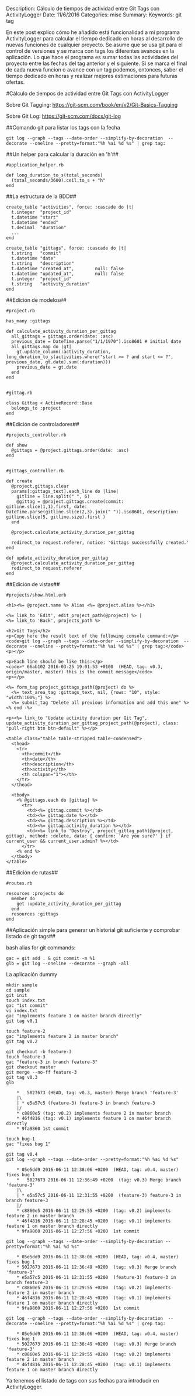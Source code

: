 Description: Cálculo de tiempos de actividad entre Git Tags con ActivityLogger
Date: 11/6/2016
Categories: misc
Summary:
Keywords: git tag

En este post explico cómo he añadido está funcionalidad a mi programa ActivityLogger para calcular el tiempo dedicado en horas al desarrollo de nuevas funciones de cualquier proyecto.
Se asume que se usa git para el control de versiones y se marca con tags los diferentes avances en la aplicación.
Lo que hace el programa es sumar todas las actividades del proyecto entre las fechas del tag anterior y el siguiente. Si se marca el final de cada nueva funcion o avance con un tag podemos, entonces, saber el tiempo dedicado en horas y realizar mejores estimaciones para futuras ofertas.

#Cálculo de tiempos de actividad entre Git Tags con ActivityLogger

Sobre Git Tagging: <https://git-scm.com/book/en/v2/Git-Basics-Tagging>

Sobre Git Log: <https://git-scm.com/docs/git-log>

##Comando git para listar los tags con la fecha

    git log --graph --tags --date-order --simplify-by-decoration  --decorate --oneline --pretty=format:"%h %ai %d %s" | grep tag:


##Un helper para calcular la duración en 'h'##

    #application_helper.rb

    def long_duration_to_s(total_seconds)
      (total_seconds/3600).ceil.to_s + "h"
    end


##La estructura de la BDD##
    
    create_table "activities", force: :cascade do |t|
      t.integer  "project_id"
      t.datetime "start"
      t.datetime "ended"
      t.decimal  "duration"
      ...
    end

    create_table "gittags", force: :cascade do |t|
      t.string   "commit"
      t.datetime "date"
      t.string   "description"
      t.datetime "created_at",        null: false
      t.datetime "updated_at",        null: false
      t.integer  "project_id"
      t.string   "activity_duration"
    end

##Edición de modelos##

    #project.rb

    has_many :gittags

    def calculate_activity_duration_per_gittag
      all_gittags = gittags.order(date: :asc)
      previous_date = DateTime.parse("1/1/1970").iso8601 # initial date
      all_gittags.map do |gt|
        gt.update_column(:activity_duration, long_duration_to_s(activities.where("start >= ? and start <= ?", previous_date, gt.date).sum(:duration)))
        previous_date = gt.date
      end
    end


    #gittag.rb

    class Gittag < ActiveRecord::Base
      belongs_to :project
    end

##Edición de controladores##

    #projects_controller.rb

    def show
      @gittags = @project.gittags.order(date: :asc)
    end


    #gittags_controller.rb

    def create
      @project.gittags.clear
      params[:gittags_text].each_line do |line| 
        gitline = line.split(" ", 6)
        @gittag = @project.gittags.create(commit: gitline.slice(1,1).first, date: DateTime.parse(gitline.slice(2,3).join(" ")).iso8601, description: gitline.slice(5, gitline.size).first )
      end

      @project.calculate_activity_duration_per_gittag

      redirect_to request.referer, notice: 'Gittags successfully created.'
    end

    def update_activity_duration_per_gittag
      @project.calculate_activity_duration_per_gittag
      redirect_to request.referer
    end



##Edición de vistas##

    #projects/show.html.erb

    <h1><%= @project.name %> Alias <%= @project.alias %></h1>

    <%= link_to 'Edit', edit_project_path(@project) %> |
    <%= link_to 'Back', projects_path %>

    <h2>Git Tags</h2>
    <p>Copy here the result text of the following console command:</p>
    <code>git log --graph --tags --date-order --simplify-by-decoration  --decorate --oneline --pretty=format:"%h %ai %d %s" | grep tag:</code>
    <p></p>

    <p>Each line should be like this:</p>
    <code>* 66ab102 2016-03-25 19:01:53 +0100  (HEAD, tag: v0.3, origin/master, master) this is the commit message</code>
    <p></p>

    <%= form_tag project_gittags_path(@project) do %>
      <%= text_area_tag :gittags_text, nil, {rows: "10", style: "width:100%;"} %>
      <%= submit_tag "Delete all previous information and add this one" %>
    <% end -%>

    <p><%= link_to "Update activity duration per Git Tag", update_activity_duration_per_gittag_project_path(@project), class: "pull-right btn btn-default" %></p>

    <table class="table table-stripped table-condensed">
      <thead>
        <tr>
          <th>commit</th>
          <th>date</th>
          <th>description</th>
          <th>activity</th>
          <th colspan="1"></th>
        </tr>
      </thead>

      <tbody>
        <% @gittags.each do |gittag| %>
          <tr>
            <td><%= gittag.commit %></td>
            <td><%= gittag.date %></td>
            <td><%= gittag.description %></td>
            <td><%= gittag.activity_duration %></td>
            <td><%= link_to 'Destroy', project_gittag_path(@project, gittag), method: :delete, data: { confirm: 'Are you sure?' } if current_user && current_user.admin? %></td>
          </tr>
        <% end %>
      </tbody>
    </table>


##Edición de rutas##

    #routes.rb

    resources :projects do
      member do
        get :update_activity_duration_per_gittag
      end
      resources :gittags
    end



##Aplicación simple para generar un historial git suficiente y comprobar listado de git tags##

bash alias for git commands:

    gac = git add . & git commit -m %1
    glb = git log --oneline --decorate --graph -all

La aplicación dummy

    mkdir sample
    cd sample
    git init
    touch index.txt
    gac "1st commit"
    vi index.txt 
    gac "implements feature 1 on master branch directly"
    git tag v0.1

    touch feature-2
    gac "implements feature 2 in master branch"
    git tag v0.2

    git checkout -b feature-3
    touch feature-3
    gac "feature-3 in branch feature-3"
    git checkout master
    git merge --no-ff feature-3 
    git tag v0.3 
    glb

        *   5027673 (HEAD, tag: v0.3, master) Merge branch 'feature-3'
        |\  
        | * e5a57c5 (feature-3) feature-3 in branch feature-3
        |/  
        * c8860e5 (tag: v0.2) implements feature 2 in master branch
        * 46f4816 (tag: v0.1) implements feature 1 on master branch directly
        * 9fa9860 1st commit

    touch bug-1
    gac "fixes bug 1"

    git tag v0.4
    git log --graph --tags --date-order --pretty=format:"%h %ai %d %s"

        * 05e5dd9 2016-06-11 12:38:06 +0200  (HEAD, tag: v0.4, master) fixes bug 1
        *   5027673 2016-06-11 12:36:49 +0200  (tag: v0.3) Merge branch 'feature-3'
        |\  
        | * e5a57c5 2016-06-11 12:31:55 +0200  (feature-3) feature-3 in branch feature-3
        |/  
        * c8860e5 2016-06-11 12:29:55 +0200  (tag: v0.2) implements feature 2 in master branch
        * 46f4816 2016-06-11 12:28:45 +0200  (tag: v0.1) implements feature 1 on master branch directly
        * 9fa9860 2016-06-11 12:27:56 +0200  1st commit

    git log --graph --tags --date-order --simplify-by-decoration --pretty=format:"%h %ai %d %s"

        * 05e5dd9 2016-06-11 12:38:06 +0200  (HEAD, tag: v0.4, master) fixes bug 1
        * 5027673 2016-06-11 12:36:49 +0200  (tag: v0.3) Merge branch 'feature-3'
        * e5a57c5 2016-06-11 12:31:55 +0200  (feature-3) feature-3 in branch feature-3
        * c8860e5 2016-06-11 12:29:55 +0200  (tag: v0.2) implements feature 2 in master branch
        * 46f4816 2016-06-11 12:28:45 +0200  (tag: v0.1) implements feature 1 on master branch directly
        * 9fa9860 2016-06-11 12:27:56 +0200  1st commit

    git log --graph --tags --date-order --simplify-by-decoration  --decorate --oneline --pretty=format:"%h %ai %d %s" | grep tag:

        * 05e5dd9 2016-06-11 12:38:06 +0200  (HEAD, tag: v0.4, master) fixes bug 1
        * 5027673 2016-06-11 12:36:49 +0200  (tag: v0.3) Merge branch 'feature-3'
        * c8860e5 2016-06-11 12:29:55 +0200  (tag: v0.2) implements feature 2 in master branch
        * 46f4816 2016-06-11 12:28:45 +0200  (tag: v0.1) implements feature 1 on master branch directly

Ya tenemos el listado de tags con sus fechas para introducir en ActivityLogger.


